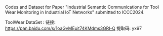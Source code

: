 Codes and Dataset for Paper "Industrial Semantic Communications for Tool Wear Monitoring in Industrial IoT Networks" submitted to ICCC2024.


ToolWear DataSet :
链接: https://pan.baidu.com/s/1oaGvMEuit74KMdms3GRI-Q 提取码: yx97 

